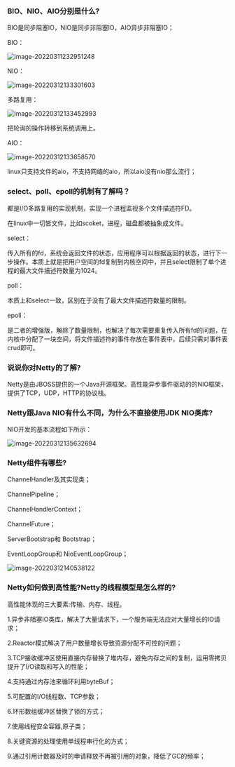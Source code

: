 ### BIO、NIO、AIO分别是什么?

BIO是同步阻塞lO，NIO是同步非阻塞lO，AIO异步非阻塞lO；

BIO：

![image-20220311232951248](http://static.codenote.xyz/img/20220311232951.png)



NIO：

![image-20220312133301603](http://static.codenote.xyz/img/20220312133301.png)

多路复用：

![image-20220312133452993](http://static.codenote.xyz/img/20220312133453.png)

把轮询的操作转移到系统调用上。

AIO：

![image-20220312133658570](http://static.codenote.xyz/img/20220312133658.png)

linux只支持文件的aio，不支持网络的aio，所以aio没有nio那么流行；

### select、poll、epoll的机制有了解吗？

都是I/O多路复用的实现机制，实现一个进程监视多个文件描述符FD。

在linux中一切皆文件，比如scoket，进程，磁盘都被抽象成文件。

select：

传入所有的fd，系统会返回文件的状态，应用程序可以根据返回的状态，进行下一步操作。本质上就是把用户空间的fd复制到内核空间中，并且select限制了单个进程的最大文件描述符数量为1024。

poll：

本质上和select一致，区别在于没有了最大文件描述符数量的限制。

epoll：

是二者的增强版，解除了数量限制，也解决了每次需要重复传入所有fd的问题，在内核中分配了一块空间，将文件描述符的事件存放在事件表中，后续只需对事件表crud即可。

### 说说你对Netty的了解?

Netty是由JBOSS提供的一个Java开源框架。高性能异步事件驱动的的NIO框架，提供了TCP，UDP，HTTP的协议栈。

### Netty跟Java NIO有什么不同，为什么不直接使用JDK NIO类库?

NIO开发的基本流程如下所示：

![image-20220312135632694](http://static.codenote.xyz/img/20220312135632.png)

### Netty组件有哪些?

ChannelHandler及其实现类；

ChannelPipeline；

ChannelHandlerContext；

ChannelFuture；

ServerBootstrap和 Bootstrap；

EventLoopGroup和 NioEventLoopGroup；

![image-20220312140538122](http://static.codenote.xyz/img/20220312140538.png)

### Netty如何做到高性能?Netty的线程模型是怎么样的?

高性能体现的三大要素:传输、内存、线程。

1.异步非阻塞IO类库，解决了大量请求下，一个服务端无法应对大量增长的IO请求；

2.Reactor模式解决了用户数量增长导致资源分配不可控的问题；

3.TCP接收缓冲区使用直接内存替换了堆内存，避免内存之间的复制，运用零拷贝提升了I/O读取和写入的性能；

4.支持通过内存池来循环利用byteBuf；

5.可配置的I/O线程数、TCP参数；

6.环形数组缓冲区替换了锁的方式；

7.使用线程安全容器,原子类；

8.关键资源的处理使用单线程串行化的方式；

9.通过引用计数器及时的申请释放不再被引用的对象，降低了GC的频率；

